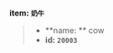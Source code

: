 <!-- BEGIN_AUTOGEN: do NOT edit in this block -->

**item: `奶牛`**

> * **name: ** cow
> * **id: `20003`**

<!-- END_AUTOGEN-->
